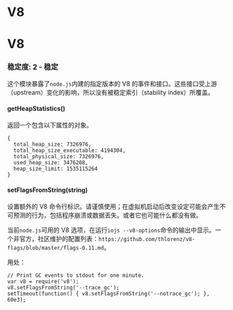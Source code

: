 # V8

# V8

### 稳定度: 2 - 稳定

这个模块暴露了`node.js`内建的指定版本的 V8 的事件和接口。这些接口受上游（upstream）变化的影响，所以没有被稳定索引（stability index）所覆盖。

#### getHeapStatistics()

返回一个包含以下属性的对象。

```
{
  total_heap_size: 7326976,
  total_heap_size_executable: 4194304,
  total_physical_size: 7326976,
  used_heap_size: 3476208,
  heap_size_limit: 1535115264
} 
```

#### setFlagsFromString(string)

设置额外的 V8 命令行标识。请谨慎使用；在虚拟机启动后改变设定可能会产生不可预测的行为，包括程序崩溃或数据丢失。或者它也可能什么都没有做。

当前`node.js`可用的 V8 选项，在运行`iojs --v8-options`命令的输出中显示。一个非官方，社区维护的配置列表：`https://github.com/thlorenz/v8-flags/blob/master/flags-0.11.md`。

用处：

```
// Print GC events to stdout for one minute.
var v8 = require('v8');
v8.setFlagsFromString('--trace_gc');
setTimeout(function() { v8.setFlagsFromString('--notrace_gc'); }, 60e3); 
```